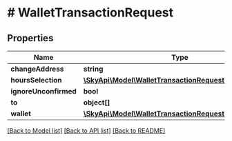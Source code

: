 # # WalletTransactionRequest

## Properties

Name | Type | Description | Notes
------------ | ------------- | ------------- | -------------
**changeAddress** | **string** |  | [optional] 
**hoursSelection** | [**\SkyApi\Model\WalletTransactionRequestHoursSelection**](WalletTransactionRequestHoursSelection.md) |  | [optional] 
**ignoreUnconfirmed** | **bool** |  | [optional] 
**to** | **object[]** |  | [optional] 
**wallet** | [**\SkyApi\Model\WalletTransactionRequestWallet**](WalletTransactionRequestWallet.md) |  | [optional] 

[[Back to Model list]](../../README.md#documentation-for-models) [[Back to API list]](../../README.md#documentation-for-api-endpoints) [[Back to README]](../../README.md)


